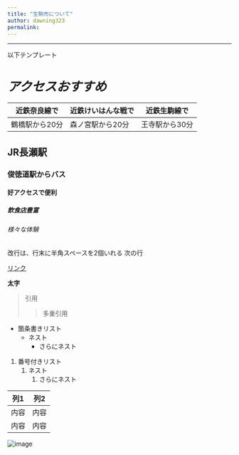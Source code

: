 ```yaml
---
title: "生駒市について"
author: dawning323
permalink: 
---
```







---

以下テンプレート

# *アクセスおすすめ*
| 近鉄奈良線で | 近鉄けいはんな戦で  | 近鉄生駒線で |
|-----|-----|-----|
| 鶴橋駅から20分 |  森ノ宮駅から20分  |王寺駅から30分|
## JR長瀬駅
### 俊徳道駅からバス
#### 好アクセスで便利
##### 飲食店豊富
###### 様々な体験

改行は、行末に半角スペースを2個いれる
次の行

[リンク](https://www.google.co.jp/)

**太字**

> 引用
>> 多重引用


- 箇条書きリスト
  - ネスト
    - さらにネスト


1. 番号付きリスト
   1. ネスト
      1. さらにネスト


| 列1  | 列2  |
|-----|-----|
| 内容  | 内容  |
| 内容  | 内容  |

![image](/GHPages_WebSite/assets/images/logo-150.png)
